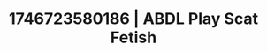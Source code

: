 ---
categories:
- Intimate rebellion
- AI-generated
- Elegant fetish
- Sensual teasing
- Erogenous zones
- Erotic transformation
- ASMR
- Cosplay
image: /assets/images/1746723580186.webp
layout: post
seo:
  description: Featured content with exclusive Scat Fetish, ABDL Play. HD images available.
  keywords: Scat Fetish, ABDL Play
  og_image: /assets/images/1746723580186.webp
  schema_type: VisualArtwork
tags:
- ABDL Play
- Scat Fetish
- '#1746723580186'
title: 1746723580186 | ABDL Play Scat Fetish
---